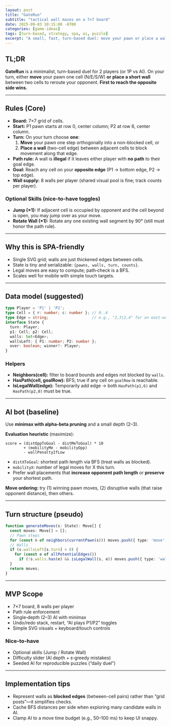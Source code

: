 ```yaml
---
layout: post
title: "GateRun"
subtitle: "tactical wall mazes on a 7×7 board"
date: 2025-09-03 10:15:00 -0700
categories: [game-ideas]
tags: [turn-based, strategy, spa, ai, puzzle]
excerpt: "A small, fast, turn-based duel: move your pawn or place a wall to reroute your rival. First to reach the opposite side wins."
---
```


## TL;DR
**GateRun** is a minimalist, turn-based duel for 2 players (or 1P vs AI). On your turn, either **move** your pawn one cell (N/E/S/W) **or** **place a short wall** between two cells to reroute your opponent. **First to reach the opposite side wins.**

---

## Rules (Core)
- **Board:** 7×7 grid of cells.
- **Start:** P1 pawn starts at row 0, center column; P2 at row 6, center column.
- **Turn:** On your turn choose **one**:
  1) **Move** your pawn one step orthogonally into a non-blocked cell, or  
  2) **Place a wall** (two-cell edge) between adjacent cells to block movement along that edge.
- **Path rule:** A wall is **illegal** if it leaves either player with **no path** to their goal edge.
- **Goal:** Reach any cell on your **opposite edge** (P1 → bottom edge, P2 → top edge).
- **Wall supply:** 8 walls per player (shared visual pool is fine; track counts per player).

### Optional Skills (nice-to-have toggles)
- **Jump (×1):** If adjacent cell is occupied by opponent and the cell beyond is open, you may jump over as your move.
- **Rotate Wall (×1):** Rotate any one existing wall segment by 90° (still must honor the path rule).

---

## Why this is SPA‑friendly
- Single SVG grid; walls are just thickened edges between cells.
- State is tiny and serializable: `{pawns, walls, turn, counts}`.
- Legal moves are easy to compute; path‑check is a BFS.
- Scales well for mobile with simple touch targets.

---

## Data model (suggested)
```ts
type Player = 'P1' | 'P2';
type Cell = { r: number; c: number }; // 0..6
type Edge = string;                   // e.g., "2,3|2,4" for an east-west block
interface State {
  turn: Player;
  p1: Cell; p2: Cell;
  walls: Set<Edge>;
  wallsLeft: { P1: number; P2: number };
  over: boolean; winner?: Player;
}
```

### Helpers
- **Neighbors(cell):** filter to board bounds and edges not blocked by `walls`.
- **HasPath(cell, goalRow):** BFS; true if any cell on `goalRow` is reachable.
- **IsLegalWall(edge):** Temporarily add edge → both `HasPath(p1,6)` and `HasPath(p2,0)` must be true.

---

## AI bot (baseline)
Use **minimax with alpha‑beta pruning** and a small depth (2–3).

**Evaluation heuristic** (maximize):
```text
score = (distOppToGoal - distMeToGoal) * 10
        + (mobilityMe - mobilityOpp)
        - wallPenaltyIfLow
```
- `distXToGoal`: shortest path length via BFS (treat walls as blocked).
- `mobilityX`: number of legal moves for X this turn.
- Prefer wall placements that **increase opponent path length** or **preserve** your shortest path.

**Move ordering:** try (1) winning pawn moves, (2) disruptive walls (that raise opponent distance), then others.

---

## Turn structure (pseudo)
```ts
function generateMoves(s: State): Move[] {
  const moves: Move[] = [];
  // Pawn steps
  for (const n of neighbors(currentPawn(s))) moves.push({ type: 'move', to: n });
  // Walls
  if (s.wallsLeft[s.turn] > 0) {
    for (const e of allPotentialEdges())
      if (!s.walls.has(e) && isLegalWall(s, e)) moves.push({ type: 'wall', edge: e });
  }
  return moves;
}
```

---

## MVP Scope
- 7×7 board, 8 walls per player
- Path rule enforcement
- Single‑depth (2–3) AI with minimax
- Undo/redo stack, restart, “AI plays P1/P2” toggles
- Simple SVG visuals + keyboard/touch controls

### Nice‑to‑have
- Optional skills (Jump / Rotate Wall)
- Difficulty slider (AI depth + ε‑greedy mistakes)
- Seeded AI for reproducible puzzles (“daily duel”)

---

## Implementation tips
- Represent walls as **blocked edges** (between-cell pairs) rather than “grid posts”—it simplifies checks.
- Cache BFS distances per side when exploring many candidate walls in AI.
- Clamp AI to a move time budget (e.g., 50–100 ms) to keep UI snappy.
